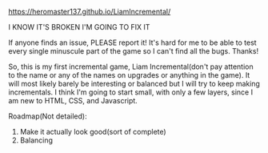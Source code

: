 https://heromaster137.github.io/LiamIncremental/

I KNOW IT'S BROKEN I'M GOING TO FIX IT

If anyone finds an issue, PLEASE report it! It's hard for me to be able to test every single minuscule part of the game so I can't find all the bugs. Thanks!

So, this is my first incremental game, Liam Incremental(don't pay attention to the name or any of the names on upgrades or anything in the game). It will most likely barely be interesting or balanced but I will try to keep making incrementals. I think I'm going to start small, with only a few layers, since I am new to HTML, CSS, and Javascript.

Roadmap(Not detailed):
1. Make it actually look good(sort of complete)
2. Balancing
